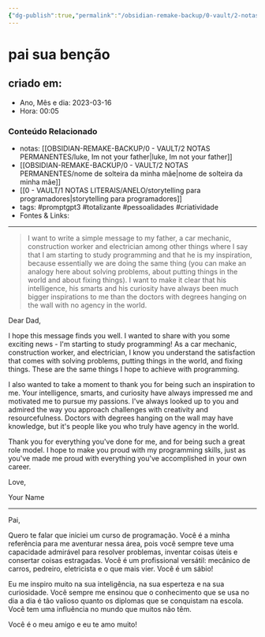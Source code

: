 ```yaml
---
{"dg-publish":true,"permalink":"/obsidian-remake-backup/0-vault/2-notas-permanentes/pai-sua-bencao-pois-quero-aprender-programacao/","title":"pai sua benção","tags":["promptgpt3","totalizante","pessoalidades","criatividade"],"dgHomeLink":true,"dgShowLocalGraph":true,"dgShowFileTree":true,"dgEnableSearch":true,"noteIcon":""}
---
```



# pai sua benção

## criado em: 

- Ano, Mês e dia: 2023-03-16
- Hora: 00:05

### Conteúdo Relacionado

- notas: [[OBSIDIAN-REMAKE-BACKUP/0 - VAULT/2 NOTAS PERMANENTES/luke, Im not your father\|luke, Im not your father]]
- [[OBSIDIAN-REMAKE-BACKUP/0 - VAULT/2 NOTAS PERMANENTES/nome de solteira da minha mãe\|nome de solteira da minha mãe]]
- [[0 - VAULT/1 NOTAS LITERAIS/ANELO/storytelling para programadores\|storytelling para programadores]]
- tags: #promptgpt3 #totalizante #pessoalidades #criatividade
- Fontes & Links: 
---

> I want to write a simple message to my father, a car mechanic, construction worker and electrician among other things where I say that I am starting to study programming and that he is my inspiration, because essentially we are doing the same thing (you can make an analogy here about solving problems, about putting things in the world and about fixing things). I want to make it clear that his intelligence, his smarts and his curiosity have always been much bigger inspirations to me than the doctors with degrees hanging on the wall with no agency in the world.

Dear Dad,

I hope this message finds you well. I wanted to share with you some exciting news - I'm starting to study programming! As a car mechanic, construction worker, and electrician, I know you understand the satisfaction that comes with solving problems, putting things in the world, and fixing things. These are the same things I hope to achieve with programming.

I also wanted to take a moment to thank you for being such an inspiration to me. Your intelligence, smarts, and curiosity have always impressed me and motivated me to pursue my passions. I've always looked up to you and admired the way you approach challenges with creativity and resourcefulness. Doctors with degrees hanging on the wall may have knowledge, but it's people like you who truly have agency in the world.

Thank you for everything you've done for me, and for being such a great role model. I hope to make you proud with my programming skills, just as you've made me proud with everything you've accomplished in your own career.

Love,

Your Name

---

Pai,

Quero te falar que iniciei um curso de programação. Você é a minha referência para me aventurar nessa área, pois você sempre teve uma capacidade admirável para resolver problemas, inventar coisas úteis e consertar coisas estragadas. Você é um profissional versátil: mecânico de carros, pedreiro, eletricista e o que mais vier. Você é um sábio!

Eu me inspiro muito na sua inteligência, na sua esperteza e na sua curiosidade. Você sempre me ensinou que o conhecimento que se usa no dia a dia é tão valioso quanto os diplomas que se conquistam na escola. Você tem uma influência no mundo que muitos não têm.

Você é o meu amigo e eu te amo muito!
